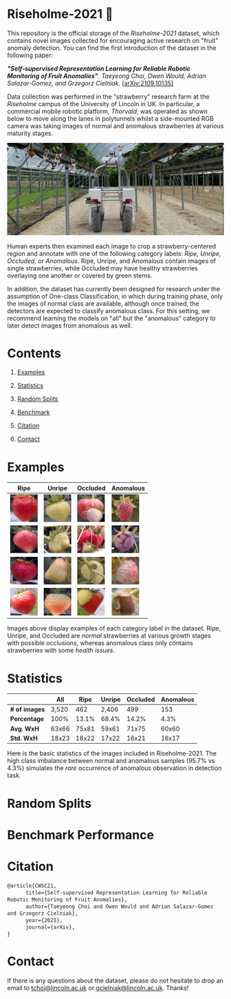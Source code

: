 # Riseholme-2021 🍓 

This repository is the official storage of the *Riseholme-2021* dataset, which contains novel images collected for encouraging active research on "fruit" anomaly detection. 
You can find the first introduction of the dataset in the following paper: 

***"Self-supervised Representation Learning for Reliable Robotic Monitoring of Fruit Anomalies"***. *Taeyeong Choi, Owen Would, Adrian Salazar-Gomez, and Grzegorz Cielniak*. [\[arXiv:2109.10135\]](https://arxiv.org/abs/2109.10135) 

Data collection was performed in the "strawberry" research farm at the *Riseholme* campus of the University of Lincoln in UK. 
In particular, a commercial mobile robotic platform, *Thorvald*, was operated as shown below to move along the lanes in polytunnels whilst a side-mounted RGB camera was taking images of normal and anomalous strawberries at various maturity stages.  

![](Figs/camera_rig.jpg)

Human experts then examined each image to crop a strawberry-centered region and annotate with one of the following category labels: *Ripe, Unripe, Occluded,* or *Anomalous*. Ripe, Unripe, and Anomalous contain images of single strawberries, while Occluded may have healthy strawberries overlaying one another or covered by green stems. 

In addition, the dataset has currently been designed for research under the assumption of One-class Classification, in which during training phase, only the images of normal class are available, although once trained, the detectors are expected to classify anomalous class. For this setting, we recommend learning the models on "all" but the "anomalous" category to later detect images from anomalous as well. 

# Contents

1. [Examples](https://github.com/ctyeong/Riseholme-2021#examples)

2. [Statistics](https://github.com/ctyeong/Riseholme-2021#statistics)

3. [Random Splits](https://github.com/ctyeong/Riseholme-2021#random-split)

4. [Benchmark](https://github.com/ctyeong/Riseholme-2021#benchmark-performance)

5. [Citation](https://github.com/ctyeong/Riseholme-2021#citation)

6. [Contact](https://github.com/ctyeong/Riseholme-2021#contact)

# Examples 

| Ripe  | Unripe   |Occluded   |Anomalous  |
|--------------------|---------------------|--------------|--------------|
| ![](Figs/Examples/Ripe/37-64x64.png)| ![](Figs/Examples/Unripe/0-64x64.png) |![](Figs/Examples/Occluded/48-64x64.png) |![](Figs/Examples/Anomalous/232-64x64.png) |
| ![](Figs/Examples/Ripe/155-64x64.png)| ![](Figs/Examples/Unripe/733-64x64.png) |![](Figs/Examples/Occluded/1346-64x64.png) |![](Figs/Examples/Anomalous/705-64x64.png) |
| ![](Figs/Examples/Ripe/706-64x64.png)| ![](Figs/Examples/Unripe/801-64x64.png) |![](Figs/Examples/Occluded/3560-64x64.png) |![](Figs/Examples/Anomalous/776-64x64.png) |
| ![](Figs/Examples/Ripe/1037-64x64.png)| ![](Figs/Examples/Unripe/848-64x64.png) |![](Figs/Examples/Occluded/4001-64x64.png) |![](Figs/Examples/Anomalous/1766-64x64.png) |

Images above display examples of each category label in the dataset. Ripe, Unripe, and Occluded are *normal* strawberries at various growth stages with possible occlusions, whereas anomalous class only contains strawberries with some *health issues*. 

# Statistics 

|                 | All   | Ripe  | Unripe | Occluded | Anomalous |
|---------------- | ------|-------|--------|----------|-----------|
| **# of images** | 3,520 | 462   | 2,406  | 499      | 153       |
| **Percentage**  | 100%  | 13.1% | 68.4%  | 14.2%    | 4.3%      |
| **Avg. WxH**    | 63x66 | 75x81 | 59x61  | 71x75    | 60x60     |
| **Std. WxH**    | 18x23 | 18x22 | 17x22  | 16x21    | 16x17     |

Here is the basic statistics of the images included in Riseholme-2021. The high class imbalance between normal and anomalous samples (95.7% vs 4.3%) simulates the *rare* occurrence of anomalous observation in detection task. 

# Random Splits

# Benchmark Performance

# Citation 
```
@article{CWSC21,
      title={Self-supervised Representation Learning for Reliable Robotic Monitoring of Fruit Anomalies}, 
      author={Taeyeong Choi and Owen Would and Adrian Salazar-Gomez and Grzegorz Cielniak},
      year={2021},
      journal={arXiv},
}
```

# Contact

If there is any questions about the dataset, please do not hesitate to drop an email to tchoi@lincoln.ac.uk or gcielniak@lincoln.ac.uk. Thanks!
